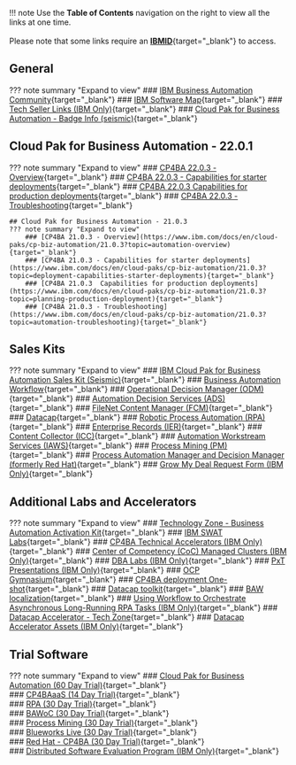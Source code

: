 !!! note
    Use the **Table of Contents** navigation on the right to view all the links at one time.  
    <br>
    Please note that some links require an [**IBMID**](https://www.ibm.com/account/reg/us-en/signup?formid=urx-30292){target="_blank"} to access.  

## General
??? note summary "Expand to view"
    ### [IBM Business Automation Community](https://community.ibm.com/community/user/automation/home){target="_blank"}
    ### [IBM Software Map](https://pages.github.ibm.com/Ondrej-Svec2/ibm-software-map/#/){target="_blank"}
    ### [Tech Seller Links (IBM Only)](https://w3.ibm.com/w3publisher/tech-seller-links){target="_blank"}
    ### [Cloud Pak for Business Automation - Badge Info (seismic)](https://ibm.biz/CP4BA-Badge){target="_blank"}

## Cloud Pak for Business Automation - 22.0.1
??? note summary "Expand to view"
    ### [CP4BA 22.0.3 - Overview](https://www.ibm.com/docs/en/cloud-paks/cp-biz-automation/22.0.1?topic=automation-overview){target="_blank"}
    ### [CP4BA 22.0.3 - Capabilities for starter deployments](https://www.ibm.com/docs/en/cloud-paks/cp-biz-automation/22.0.1?topic=deployment-capabilities-starter-deployments){target="_blank"}
    ### [CP4BA 22.0.3  Capabilities for production deployments](https://www.ibm.com/docs/en/cloud-paks/cp-biz-automation/22.0.1?topic=planning-production-deployment){target="_blank"}
    ### [CP4BA 22.0.3 - Troubleshooting](https://www.ibm.com/docs/en/cloud-paks/cp-biz-automation/22.0.1?topic=automation-troubleshooting){target="_blank"}
    
    ## Cloud Pak for Business Automation - 21.0.3
    ??? note summary "Expand to view"
        ### [CP4BA 21.0.3 - Overview](https://www.ibm.com/docs/en/cloud-paks/cp-biz-automation/21.0.3?topic=automation-overview){target="_blank"}
        ### [CP4BA 21.0.3 - Capabilities for starter deployments](https://www.ibm.com/docs/en/cloud-paks/cp-biz-automation/21.0.3?topic=deployment-capabilities-starter-deployments){target="_blank"}
        ### [CP4BA 21.0.3  Capabilities for production deployments](https://www.ibm.com/docs/en/cloud-paks/cp-biz-automation/21.0.3?topic=planning-production-deployment){target="_blank"}
        ### [CP4BA 21.0.3 - Troubleshooting](https://www.ibm.com/docs/en/cloud-paks/cp-biz-automation/21.0.3?topic=automation-troubleshooting){target="_blank"}

## Sales Kits
??? note summary "Expand to view"
    ### [IBM Cloud Pak for Business Automation Sales Kit (Seismic)](https://ibm.seismic.com/Link/Content/DCC7FMWGhTpR8G2Fh77BQhmBq3H3){target="_blank"}
    ### [Business Automation Workflow](https://ibm.seismic.com/Link/Content/DCRFm2Cjhb3gHGcWJcjcFD7QD84P){target="_blank"}
    ### [Operational Decision Manager (ODM)](https://ibm.seismic.com/Link/Content/DCGB6TDDdpT6qGqCFGmXqCTQ3MF3){target="_blank"}
    ### [Automation Decision Services (ADS)](https://ibm.seismic.com/Link/Content/DC3bPQ4hMDfVQGWHJGCXmJCf3XCV){target="_blank"}
    ### [FileNet Content Manager (FCM)](https://ibm.seismic.com/Link/Content/DC3JJb28G6b4m8TGqRJ3hP87ccDd){target="_blank"}
    ### [Datacap](https://ibm.seismic.com/Link/Content/DCX8XJG3fmDC68HDQVgThXVDGHCd){target="_blank"}
    ### [Robotic Process Automation (RPA)](https://ibm.seismic.com/Link/Content/DCMGJ9X8hdfXQ8MF3pF2PVGmM63j){target="_blank"}
    ### [Enterprise Records (IER)](https://ibm.seismic.com/Link/Content/DC9mDXT29p79Q87VXBd6FF68b7md){target="_blank"}
    ### [Content Collector (ICC)](https://ibm.seismic.com/Link/Content/DC8XT7pQb2Qcb82GX4Mfpjm6qBDG){target="_blank"}
    ### [Automation Workstream Services (IAWS)](https://ibm.seismic.com/Link/Content/DCJ2JMG2mPhHd8cXT6Fd42MgDPR3){target="_blank"}
    ### [Process Mining (PM)](https://ibm.seismic.com/Link/Content/DCc8XMPc7ch3W8WX6f8MT4JXXCJV){target="_blank"}
    ### [Process Automation Manager and Decision Manager (formerly Red Hat)](https://ibm.seismic.com/Link/Content/DCj37HHQb4J4G8FVCBmB34WqBV68){target="_blank"}
    ### [Grow My Deal Request Form (IBM Only)](https://ibm.biz/grow-my-deal){target="_blank"}

    
## Additional Labs and Accelerators
??? note summary "Expand to view"
    ### [Technology Zone - Business Automation Activation Kit](https://techzone.ibm.com/collection/cloud-pak-for-automation-activation-kit){target="_blank"}
    ### [IBM SWAT Labs](https://github.com/IBM/cp4ba-labs){target="_blank"}
    ### [CP4BA Technical Accelerators (IBM Only)](https://ibm.box.com/v/DBATechnicalSalesAccelerators){target="_blank"}
    ### [Center of Competency (CoC) Managed Clusters (IBM Only)](https://cmc.coc-ibm.com/home){target="_blank"}
    ### [DBA Labs (IBM Only)](https://ibm.box.com/v/DBATutorials){target="_blank"}
    ### [PxT Presentations (IBM Only)](https://ibm.box.com/v/ECMPXTPresentations){target="_blank"}
    ### [OCP Gymnasium](https://techzone.ibm.com/collection/ocp-gymnasium){target="_blank"}
    ### [CP4BA deployment One-shot](https://github.com/apollo-business-automation/ibm-cp4ba-enterprise-deployment){target="_blank"}
    ### [Datacap toolkit](https://github.com/apollo-business-automation/datacap-utils-toolkit){target="_blank"}
    ### [BAW localization](https://github.com/apollo-business-automation/baw-localization-resource-generator){target="_blank"}
    ### [Using Workflow to Orchestrate Asynchronous Long-Running RPA Tasks (IBM Only)](https://ibm.box.com/v/ASYNC-RPA-INVOKE-LAB){target="_blank"}
    ### [Datacap Accelerator - Tech Zone](https://techzone.ibm.com/collection/DCA2.5_DC9.1.8){target="_blank"}
    ### [Datacap Accelerator Assets (IBM Only)](https://ibm.ent.box.com/v/IBMDatacapAccelerator){target="_blank"}

## Trial Software
??? note summary "Expand to view"
    ### [Cloud Pak for Business Automation (60 Day Trial)](https://www.ibm.com/account/reg/us-en/signup?formid=urx-44505){target="_blank"}  
    ### [CP4BAaaS (14 Day Trial)](https://www.ibm.com/cloud/cloud-pak-for-business-automation){target="_blank"}  
    ### [RPA (30 Day Trial)](https://www.ibm.com/account/reg/us-en/signup?formid=urx-46597){target="_blank"}  
    ### [BAWoC (30 Day Trial)](https://www.ibm.com/account/reg/us-en/signup?formid=urx-32021&target=https%3A%2F%2Fwww.bpm.ibmcloud.com%2Fauth%2Fbpm%2Ftrial.html%23registered){target="_blank"}  
    ### [Process Mining (30 Day Trial)](https://www.ibm.com/account/reg/us-en/signup?formid=urx-51356){target="_blank"}  
    ### [Blueworks Live (30 Day Trial)](https://www.ibm.com/products/blueworkslive){target="_blank"}  
    ### [Red Hat - CP4BA (30 Day Trial)](https://marketplace.redhat.com/en-us/products/ibm-cloudpak-for-automation){target="_blank"}      
    ### [Distributed Software Evaluation Program (IBM Only)](https://ibm.seismic.com/Link/Content/DC82Wc9PpPqf68MHHTjBpVC84RBB){target="_blank"}  
